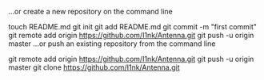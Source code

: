 …or create a new repository on the command line


touch README.md
git init
git add README.md
git commit -m "first commit"
git remote add origin https://github.com/I1nk/Antenna.git
git push -u origin master
…or push an existing repository from the command line


git remote add origin https://github.com/I1nk/Antenna.git
git push -u origin master
git clone https://github.com/I1nk/Antenna.git

